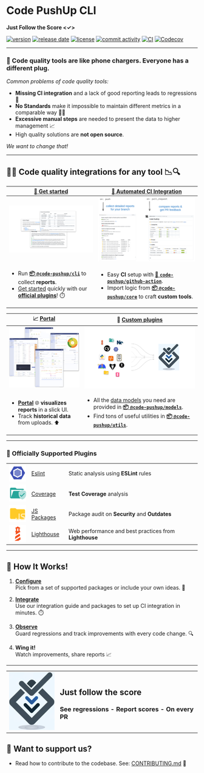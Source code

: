 # Code PushUp CLI

**Just Follow the Score <✓>**

[![version](https://img.shields.io/github/package-json/v/code-pushup/cli)](https://www.npmjs.com/package/%40code-pushup%2Fcli)
[![release date](https://img.shields.io/github/release-date/code-pushup/cli)](https://github.com/code-pushup/cli/releases)
[![license](https://img.shields.io/github/license/code-pushup/cli)](https://opensource.org/licenses/MIT)
[![commit activity](https://img.shields.io/github/commit-activity/m/code-pushup/cli)](https://github.com/code-pushup/cli/pulse/monthly)
[![CI](https://github.com/code-pushup/cli/actions/workflows/ci.yml/badge.svg?branch=main)](https://github.com/code-pushup/cli/actions/workflows/ci.yml?query=branch%3Amain)
[![Codecov](https://codecov.io/gh/code-pushup/cli/branch/main/graph/badge.svg?token=Y7V489JZ4A)](https://codecov.io/gh/code-pushup/cli)

---

### 🔌 Code quality tools are like phone chargers. Everyone has a different plug.

_Common problems of code quality tools:_

- **Missing CI integration** and a lack of good reporting leads to regressions 🧟
- **No Standards** make it impossible to maintain different metrics in a comparable way 🧑‍🦯
- **Excessive manual steps** are needed to present the data to higher management 📈
- High quality solutions are **not open source**.

_We want to change that!_

---

## 🔎🔬 Code quality integrations for any tool 📉🔍

| [🚀 Get started](./packages/cli/README.md#getting-started)️                                                                                                                                                                    | [🤖 Automated CI Integration](https://github.com/code-pushup/github-action)                                                                                                                                             |
| ------------------------------------------------------------------------------------------------------------------------------------------------------------------------------------------------------------------------------ | ----------------------------------------------------------------------------------------------------------------------------------------------------------------------------------------------------------------------- |
| <a href="./packages/cli/README.md#getting-started"><img alt="Getting started cover image" title="Getting started with code-pushup" src="packages/cli/docs/images/getting-started-cover.png" max-height="200" width="auto"></a> | <a href="./packages/cli/README.md#-ci-automation"><img alt="CI Automation cover" title="CI automation guide" src="docs/images/gh-action.png" max-height="200" width="auto"></a>                                         |
| <ul><li>Run **[📦 `@code-pushup/cli`](./packages/cli#readme)** to collect **reports**.</li><li>[Get started](./packages/cli/README.md#getting-started) quickly with our [**official plugins**](#-officially-supported-plugins)! ⏱️</li></ul> | <ul><li>Easy **CI** setup with **[🤖 `code-pushup/github-action`](https://github.com/marketplace/actions/code-pushup)**.</li><li>Import logic from **[📦 `@code-pushup/core`](./packages/core#readme)** to craft **custom tools**.</li></ul> |

| 📈 [Portal](https://code-pushup.dev#portal)️                                                                                                                                                                                      | 🔌 [Custom plugins](./packages/cli/docs/custom-plugins.md)                                                                                                                                                           |
| --------------------------------------------------------------------------------------------------------------------------------------------------------------------------------------------------------------------------------- | -------------------------------------------------------------------------------------------------------------------------------------------------------------------------------------------------------------------- |
| <a href="#portal-integration"><img alt="Portal integration cover image" title="Inetegrate code-pushup portal" src="packages/cli/docs/images/portal-cover.png" max-height="200" width="auto"></a>                                  | <a href="#custom-plugins"><img alt="Custom plugins" title="Create custom code-pushup plugins" src="docs/images/code-pushup-custom-plugins.png" max-height="200" width="auto"></a>                                    |
| <ul><li>**[Portal](https://code-pushup.dev#portal)** 🌐 **visualizes reports** in a slick UI.</li><li>Track **historical data** from uploads. ⬆️</li></ul>                                       | <ul><li>All the [data models](./packages/models/docs/models-reference.md) you need are provided in **[📦 `@code-pushup/models`](./packages/models/README.md)**.</li><li>Find tons of useful utilities in **[📦 `@code-pushup/utils`](./packages/utils/README.md)**.</li></ul> |

---

### 🔌 Officially Supported Plugins

|                                                                |                                                     |                                                        |
| -------------------------------------------------------------- | --------------------------------------------------- | ------------------------------------------------------ |
| <img width="50" src="docs/images/plugin-eslint.icon.png">      | [Eslint](./packages/plugin-eslint#readme)           | Static analysis using **ESLint** rules                 |
| <img width="50" src="docs/images/plugin-coverage.icon.png">    | [Coverage](./packages/plugin-coverage#readme)       | **Test Coverage** analysis                             |
| <img width="50" src="docs/images/plugin-js-packages.icon.png"> | [JS Packages](./packages/plugin-js-packages#readme) | Package audit on **Security** and **Outdates**         |
| <img width="50" src="docs/images/plugin-lighthouse.icon.png">  | [Lighthouse](./packages/plugin-lighthouse#readme)   | Web performance and best practices from **Lighthouse** |

---

## 📝 How It Works!

1. **[Configure](./packages/cli/README.md#getting-started)**  
   Pick from a set of supported packages or include your own ideas. 🧩

2. **[Integrate](https://github.com/code-pushup/github-action)**  
   Use our integration guide and packages to set up CI integration in minutes. ⏱️

3. **[Observe](https://code-pushup.dev#portal)**  
   Guard regressions and track improvements with every code change. 🔍

4. **Wing it!**  
   Watch improvements, share reports 📈

---

<table>
<tr>
<td>
<img alt="Code-Pushup Logo" src="./packages/cli/docs/images/code-pushup-logo.png" width="130px"> 
</td>
<td>
<h2>Just follow the score</h2>
<h3>See regressions - Report scores - On every PR</h3>
<!-- link when web landing is ready <a href="./packages/cli/README.md#getting-started">Try our paid features</a> -->
</td>
</tr>
</table>

## 💖 Want to support us?

- Read how to contribute to the codebase. See: [CONTRIBUTING.md](./CONTRIBUTING.md) 🤝
<!-- link when sponsorships are ready [Sponsor](./CONTRIBUTING.md) -->
